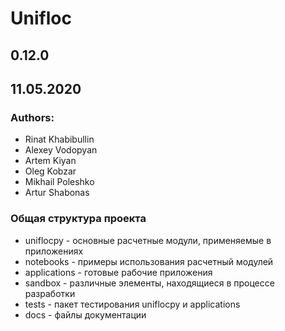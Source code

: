 # Unifloc #

## 0.12.0 ##
## 11.05.2020 ##
### Authors:
* Rinat Khabibullin
* Alexey Vodopyan
* Artem Kiyan
* Oleg Kobzar
* Mikhail Poleshko
* Artur Shabonas

### Общая структура проекта
* uniflocpy - основные расчетные модули, применяемые в приложениях
* notebooks - примеры использования расчетный модулей
* applications - готовые рабочие приложения
* sandbox - различные элементы, находящиеся в процессе разработки
* tests - пакет тестирования uniflocpy и applications
* docs - файлы документации